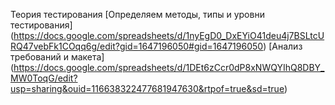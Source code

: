 Теория тестирования
[Определяем методы, типы и уровни тестирования] 
(https://docs.google.com/spreadsheets/d/1nyEgD0_DxEYiO41deu4j7BSLtcURQ47vebFk1COqq6g/edit?gid=1647196050#gid=1647196050)
[Анализ требований и макета] 
(https://docs.google.com/spreadsheets/d/1DEt6zCcr0dP8xNWQYIhQ8DBY_MW0ToqG/edit?usp=sharing&ouid=116638322477681947630&rtpof=true&sd=true)
